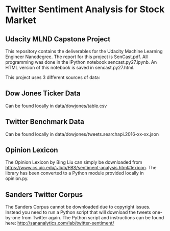 # Twitter Sentiment Analysis for Stock Market
## Udacity MLND Capstone Project

This repository contains the deliverables for the Udacity Machine Learning Engineer Nanodegree. The report for this project is SenCast.pdf. All programming was done in the IPython notebook sencast.py27.ipynb. An HTML version of this notebook is saved in sencast.py27.html.

This project uses 3 different sources of data:

## Dow Jones Ticker Data

Can be found locally in data/dowjones/table.csv

## Twitter Benchmark Data

Can be found locally in data/dowjones/tweets.searchapi.2016-xx-xx.json

## Opinion Lexicon

The Opinion Lexicon by Bing Liu can simply be downloaded from https://www.cs.uic.edu/~liub/FBS/sentiment-analysis.html#lexicon. The library has been converted to a Python module provided locally in opinion.py.

## Sanders Twitter Corpus

The Sanders Corpus cannot be downloaded due to copyright issues. Instead you need to run a Python script that will download the tweets one-by-one from Twitter again. The Python script and instructions can be found here: http://sananalytics.com/lab/twitter-sentiment/

